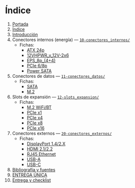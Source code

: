 # Índice

1. [Portada](00-portada.md)  
2. [Índice](01-indice.md)  
3. [Introducción](02-introduccion.md)  
4. Conectores internos (energía) — [`10-conectores_internos/`](10-conectores_internos/README.md)  
   - Fichas: 
     - [ATX 24p](10-conectores_internos/fichas/ATX_24p.md)
     - [12VHPWR_y_12V-2x6](10-conectores_internos/fichas/12VHPWR_y_12V-2x6.md)
     - [EPS_8p_(4+4)](10-conectores_internos/fichas/EPS_8p_(4+4).md)
     - [PCIe 6/8p](10-conectores_internos/fichas/PCIe_6_y_8p.md)
     - [Power SATA](10-conectores_internos/fichas/Power_SATA.md)
5. Conectores de datos — [`11-conectores_datos/`](11-conectores_datos/README.md)  
   - Fichas:
     - [SATA](11-conectores_datos/fichas/Cable_SATA.md)
     - [M.2](11-conectores_datos/fichas/M.2(NVMe_SATA).md)
6. Slots de expansión — [`12-slots_expansion/`](12-slots_expansion/README.md)  
   - Fichas: 
     - [M.2 WiFi/BT](12-slots_expansion/fichas/M.2.md)
     - [PCIe x1](12-slots_expansion/fichas/PCIe_x1.md)
     - [PCIe x4](12-slots_expansion/fichas/PCIe_x4.md)
     - [PCIe x8](12-slots_expansion/fichas/PCIe_x8.md)
     - [PCIe x16](12-slots_expansion/fichas/PCIe_x16.md)
7. Conectores externos — [`20-conectores_externos/`](20-conectores_externos/README.md)  
   - Fichas: 
     - [DisplayPort 1.4/2.X](20-conectores_externos/fichas/DisplayPort_1.4_2.X.md)
     - [HDMI 2.1/2.2](20-conectores_externos/fichas/HDMI_2.1_2.2.md)
     - [RJ45 Ethernet](20-conectores_externos/fichas/RJ45_Ethernet.md)
     - [USB-A](20-conectores_externos/fichas/USB_A.md)
     - [USB-C](20-conectores_externos/fichas/USB_C.md)
8. [Bibliografía y fuentes](30-bibliografia.md)  
9. [ENTREGA ÚNICA](90-ENTREGA_UNICA.md)  
10. [Entrega y checklist](99-entrega_y_checklist.md)

